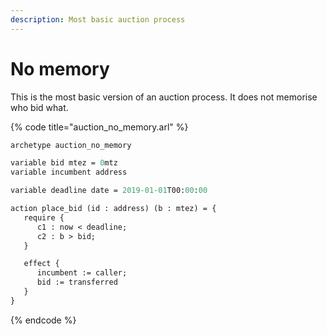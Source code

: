 ```yaml
---
description: Most basic auction process
---
```


# No memory

This is the most basic version of an auction process. It does not memorise who bid what.

{% code title="auction\_no\_memory.arl" %}
```ocaml
archetype auction_no_memory

variable bid mtez = 0mtz
variable incumbent address

variable deadline date = 2019-01-01T00:00:00

action place_bid (id : address) (b : mtez) = {
   require {
      c1 : now < deadline;
      c2 : b > bid;
   }

   effect {
      incumbent := caller;
      bid := transferred
   }
}
```
{% endcode %}

